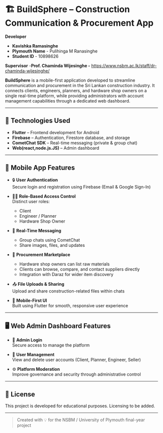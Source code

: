 # 🏗️ BuildSphere – Construction Communication & Procurement App

**Developer**
- **Kavishka Ramasinghe** 
- **Plymouth Name** - Pulihinga M Ranasinghe
- **Student ID** - 10898626

**Supervisor**
-**Prof. Chaminda Wijesinghe -**
https://www.nsbm.ac.lk/staff/dr-chaminda-wijesinghe/

**BuildSphere** is a mobile-first application developed to streamline communication and procurement in the Sri Lankan construction industry. It connects clients, engineers, planners, and hardware shop owners on a single real-time platform, while providing administrators with account management capabilities through a dedicated web dashboard.

---

## 🚀 Technologies Used

- **Flutter** – Frontend development for Android
- **Firebase** – Authentication, Firestore database, and storage
- **CometChat SDK** – Real-time messaging (private & group chat)
- **Web(react,node.js.JS)** – Admin dashboard

---

## 📱 Mobile App Features

- 🔒 **User Authentication**  
  Secure login and registration using Firebase (Email & Google Sign-In)

- 🧑‍💼 **Role-Based Access Control**  
  Distinct user roles:  
  - Client  
  - Engineer / Planner  
  - Hardware Shop Owner

- 💬 **Real-Time Messaging**  
  - Group chats using CometChat  
  - Share images, files, and updates  


- 🛒 **Procurement Marketplace**  
  - Hardware shop owners can list raw materials  
  - Clients can browse, compare, and contact suppliers directly  
  - Integration with Daraz  for wider item discovery

- 📤 **File Uploads & Sharing**  
  Upload and share construction-related files within chats

- 📲 **Mobile-First UI**  
  Built using Flutter for smooth, responsive user experience

---

## 🖥️ Web Admin Dashboard Features

- 🔐 **Admin Login**  
  Secure access to manage the platform

- 👥 **User Management**  
  View and delete user accounts (Client, Planner, Engineer, Seller)

- ⚙️ **Platform Moderation**  
  Improve governance and security through administrative control

---

## 📄 License

This project is developed for educational purposes. Licensing to be added.

---

> Created with 💡 for the NSBM / University of Plymouth final-year project
